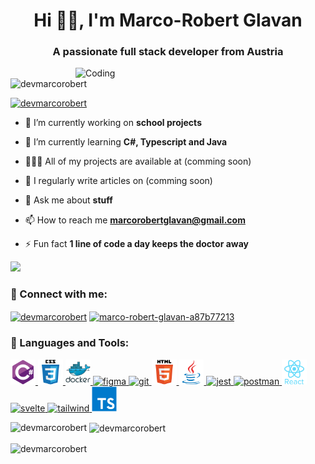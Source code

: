 <h1 align="center">Hi 👋🏻, I'm Marco-Robert Glavan</h1>
<h3 align="center">A passionate full stack developer from Austria</h3>
<img align="right" alt="Coding" width="400" src="https://octodex.github.com/images/stormtroopocat.png">



<p align="left"> <img src="https://komarev.com/ghpvc/?username=devmarcorobert&label=Profile%20views&color=0e75b6&style=flat" alt="devmarcorobert" /> </p>

<p align="left"> <a href="https://twitter.com/devmarcorobert" target="blank"><img src="https://img.shields.io/twitter/follow/devmarcorobert?logo=twitter&style=for-the-badge" alt="devmarcorobert" /></a> </p>

- 🔭 I’m currently working on **school projects**

- 🌱 I’m currently learning **C#, Typescript and Java**

- 👨🏻‍💻 All of my projects are available at (comming soon)

- 📝 I regularly write articles on (comming soon)

- 💬 Ask me about **stuff**

- 📫 How to reach me **marcorobertglavan@gmail.com**

- ⚡ Fun fact **1 line of code a day keeps the doctor away**

<a href="https://github.com/404"><img src="https://user-images.githubusercontent.com/73097560/115834477-dbab4500-a447-11eb-908a-139a6edaec5c.gif"></a>

<h3 align="left">🔗 Connect with me:</h3>
<p align="left">
<a href="https://twitter.com/devmarcorobert" target="blank"><img align="center" src="https://raw.githubusercontent.com/rahuldkjain/github-profile-readme-generator/master/src/images/icons/Social/twitter.svg" alt="devmarcorobert" height="30" width="40" /></a>
<a href="https://linkedin.com/in/marco-robert-glavan-a87b77213" target="blank"><img align="center" src="https://raw.githubusercontent.com/rahuldkjain/github-profile-readme-generator/master/src/images/icons/Social/linked-in-alt.svg" alt="marco-robert-glavan-a87b77213" height="30" width="40" /></a>
</p>

<h3 align="left">🧰 Languages and Tools:</h3>
<p align="left"> <a href="https://www.w3schools.com/cs/" target="_blank" rel="noreferrer"> <img src="https://raw.githubusercontent.com/devicons/devicon/master/icons/csharp/csharp-original.svg" alt="csharp" width="40" height="40"/> </a> <a href="https://www.w3schools.com/css/" target="_blank" rel="noreferrer"> <img src="https://raw.githubusercontent.com/devicons/devicon/master/icons/css3/css3-original-wordmark.svg" alt="css3" width="40" height="40"/> </a> <a href="https://www.docker.com/" target="_blank" rel="noreferrer"> <img src="https://raw.githubusercontent.com/devicons/devicon/master/icons/docker/docker-original-wordmark.svg" alt="docker" width="40" height="40"/> </a> <a href="https://www.figma.com/" target="_blank" rel="noreferrer"> <img src="https://www.vectorlogo.zone/logos/figma/figma-icon.svg" alt="figma" width="40" height="40"/> </a> <a href="https://git-scm.com/" target="_blank" rel="noreferrer"> <img src="https://www.vectorlogo.zone/logos/git-scm/git-scm-icon.svg" alt="git" width="40" height="40"/> </a> <a href="https://www.w3.org/html/" target="_blank" rel="noreferrer"> <img src="https://raw.githubusercontent.com/devicons/devicon/master/icons/html5/html5-original-wordmark.svg" alt="html5" width="40" height="40"/> </a> <a href="https://www.java.com" target="_blank" rel="noreferrer"> <img src="https://raw.githubusercontent.com/devicons/devicon/master/icons/java/java-original.svg" alt="java" width="40" height="40"/> </a> <a href="https://jestjs.io" target="_blank" rel="noreferrer"> <img src="https://www.vectorlogo.zone/logos/jestjsio/jestjsio-icon.svg" alt="jest" width="40" height="40"/> </a> <a href="https://postman.com" target="_blank" rel="noreferrer"> <img src="https://www.vectorlogo.zone/logos/getpostman/getpostman-icon.svg" alt="postman" width="40" height="40"/> </a> <a href="https://reactjs.org/" target="_blank" rel="noreferrer"> <img src="https://raw.githubusercontent.com/devicons/devicon/master/icons/react/react-original-wordmark.svg" alt="react" width="40" height="40"/> </a> <a href="https://svelte.dev" target="_blank" rel="noreferrer"> <img src="https://upload.wikimedia.org/wikipedia/commons/1/1b/Svelte_Logo.svg" alt="svelte" width="40" height="40"/> </a> <a href="https://tailwindcss.com/" target="_blank" rel="noreferrer"> <img src="https://www.vectorlogo.zone/logos/tailwindcss/tailwindcss-icon.svg" alt="tailwind" width="40" height="40"/> </a> <a href="https://www.typescriptlang.org/" target="_blank" rel="noreferrer"> <img src="https://raw.githubusercontent.com/devicons/devicon/master/icons/typescript/typescript-original.svg" alt="typescript" width="40" height="40"/> </a> </p>

<p><img align="left" src="https://github-readme-stats.vercel.app/api/top-langs?username=devmarcorobert&show_icons=true&locale=en&layout=compact" alt="devmarcorobert" /></p>

<p>&nbsp;<img align="center" src="https://github-readme-stats.vercel.app/api?username=devmarcorobert&show_icons=true&locale=en" alt="devmarcorobert" /></p>

<p><img align="center" src="https://github-readme-streak-stats.herokuapp.com/?user=devmarcorobert&" alt="devmarcorobert" /></p>
